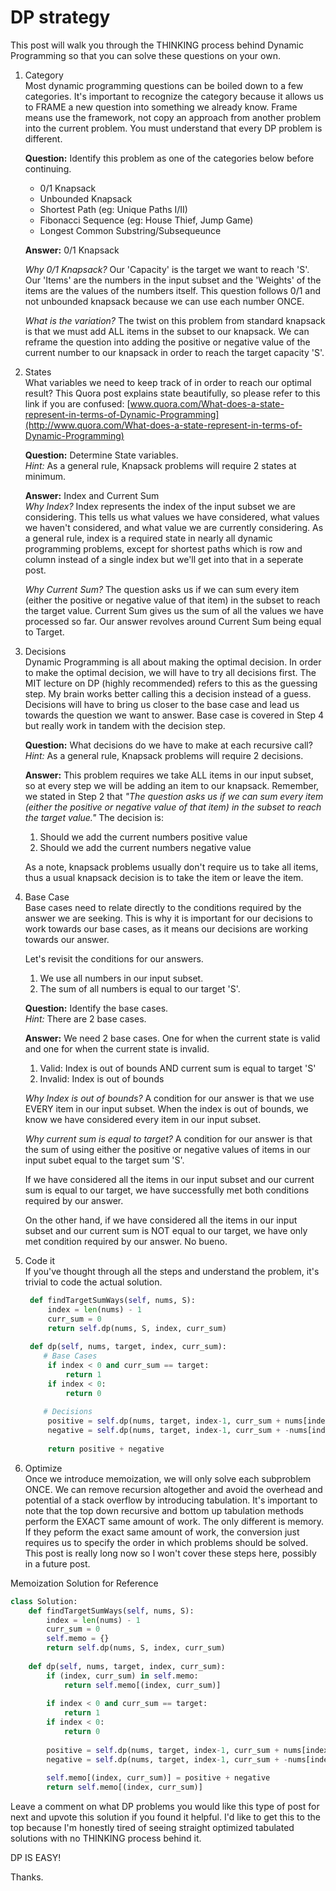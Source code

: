 # DP strategy

This post will walk you through the THINKING process behind Dynamic Programming so that you can solve these questions on your own.

1.  Category  
    Most dynamic programming questions can be boiled down to a few categories. It's important to recognize the category because it allows us to FRAME a new question into something we already know. Frame means use the framework, not copy an approach from another problem into the current problem. You must understand that every DP problem is different.
    
    **Question:**  Identify this problem as one of the categories below before continuing.
    
    -   0/1 Knapsack
    -   Unbounded Knapsack
    -   Shortest Path (eg: Unique Paths I/II)
    -   Fibonacci Sequence (eg: House Thief, Jump Game)
    -   Longest Common Substring/Subsequeunce
    
    **Answer:**  0/1 Knapsack
    
    _Why 0/1 Knapsack?_  Our 'Capacity' is the target we want to reach 'S'. Our 'Items' are the numbers in the input subset and the 'Weights' of the items are the values of the numbers itself. This question follows 0/1 and not unbounded knapsack because we can use each number ONCE.
    
    _What is the variation?_  The twist on this problem from standard knapsack is that we must add ALL items in the subset to our knapsack. We can reframe the question into adding the positive or negative value of the current number to our knapsack in order to reach the target capacity 'S'.
    
2.  States  
    What variables we need to keep track of in order to reach our optimal result? This Quora post explains state beautifully, so please refer to this link if you are confused:  [www.quora.com/What-does-a-state-represent-in-terms-of-Dynamic-Programming](http://www.quora.com/What-does-a-state-represent-in-terms-of-Dynamic-Programming)
    
    **Question:**  Determine State variables.  
    _Hint:_  As a general rule, Knapsack problems will require 2 states at minimum.
    
    **Answer:**  Index and Current Sum  
    _Why Index?_  Index represents the index of the input subset we are considering. This tells us what values we have considered, what values we haven't considered, and what value we are currently considering. As a general rule, index is a required state in nearly all dynamic programming problems, except for shortest paths which is row and column instead of a single index but we'll get into that in a seperate post.
    
    _Why Current Sum?_  The question asks us if we can sum every item (either the positive or negative value of that item) in the subset to reach the target value. Current Sum gives us the sum of all the values we have processed so far. Our answer revolves around Current Sum being equal to Target.
    
3.  Decisions  
    Dynamic Programming is all about making the optimal decision. In order to make the optimal decision, we will have to try all decisions first. The MIT lecture on DP (highly recommended) refers to this as the guessing step. My brain works better calling this a decision instead of a guess. Decisions will have to bring us closer to the base case and lead us towards the question we want to answer. Base case is covered in Step 4 but really work in tandem with the decision step.
    
    **Question:**  What decisions do we have to make at each recursive call?  
    _Hint:_  As a general rule, Knapsack problems will require 2 decisions.
    
    **Answer:**  This problem requires we take ALL items in our input subset, so at every step we will be adding an item to our knapsack. Remember, we stated in Step 2 that  _"The question asks us if we can sum every item (either the positive or negative value of that item) in the subset to reach the target value."_  The decision is:
    
    1.  Should we add the current numbers positive value
    2.  Should we add the current numbers negative value
    
    As a note, knapsack problems usually don't require us to take all items, thus a usual knapsack decision is to take the item or leave the item.
    
4.  Base Case  
    Base cases need to relate directly to the conditions required by the answer we are seeking. This is why it is important for our decisions to work towards our base cases, as it means our decisions are working towards our answer.
    
    Let's revisit the conditions for our answers.
    
    1.  We use all numbers in our input subset.
    2.  The sum of all numbers is equal to our target 'S'.
    
    **Question:**  Identify the base cases.  
    _Hint:_  There are 2 base cases.
    
    **Answer:**  We need 2 base cases. One for when the current state is valid and one for when the current state is invalid.
    
    1.  Valid: Index is out of bounds AND current sum is equal to target 'S'
    2.  Invalid: Index is out of bounds
    
    _Why Index is out of bounds?_  A condition for our answer is that we use EVERY item in our input subset. When the index is out of bounds, we know we have considered every item in our input subset.
    
    _Why current sum is equal to target?_  A condition for our answer is that the sum of using either the positive or negative values of items in our input subet equal to the target sum 'S'.
    
    If we have considered all the items in our input subset and our current sum is equal to our target, we have successfully met both conditions required by our answer.
    
    On the other hand, if we have considered all the items in our input subset and our current sum is NOT equal to our target, we have only met condition required by our answer. No bueno.
    
5.  Code it  
    If you've thought through all the steps and understand the problem, it's trivial to code the actual solution.
    
    ```python
     def findTargetSumWays(self, nums, S):
         index = len(nums) - 1
         curr_sum = 0
         return self.dp(nums, S, index, curr_sum)
         
     def dp(self, nums, target, index, curr_sum):
     	# Base Cases
         if index < 0 and curr_sum == target:
             return 1
         if index < 0:
             return 0 
         
     	# Decisions
         positive = self.dp(nums, target, index-1, curr_sum + nums[index])
         negative = self.dp(nums, target, index-1, curr_sum + -nums[index])
         
         return positive + negative
    
    ```
    
6.  Optimize  
    Once we introduce memoization, we will only solve each subproblem ONCE. We can remove recursion altogether and avoid the overhead and potential of a stack overflow by introducing tabulation. It's important to note that the top down recursive and bottom up tabulation methods perform the EXACT same amount of work. The only different is memory. If they peform the exact same amount of work, the conversion just requires us to specify the order in which problems should be solved. This post is really long now so I won't cover these steps here, possibly in a future post.
    

Memoization Solution for Reference

```python
class Solution:
    def findTargetSumWays(self, nums, S):
        index = len(nums) - 1
        curr_sum = 0
        self.memo = {}
        return self.dp(nums, S, index, curr_sum)
        
    def dp(self, nums, target, index, curr_sum):
        if (index, curr_sum) in self.memo:
            return self.memo[(index, curr_sum)]
        
        if index < 0 and curr_sum == target:
            return 1
        if index < 0:
            return 0 
        
        positive = self.dp(nums, target, index-1, curr_sum + nums[index])
        negative = self.dp(nums, target, index-1, curr_sum + -nums[index])
        
        self.memo[(index, curr_sum)] = positive + negative
        return self.memo[(index, curr_sum)]

```

Leave a comment on what DP problems you would like this type of post for next and upvote this solution if you found it helpful. I'd like to get this to the top because I'm honestly tired of seeing straight optimized tabulated solutions with no THINKING process behind it.

DP IS EASY!

Thanks.